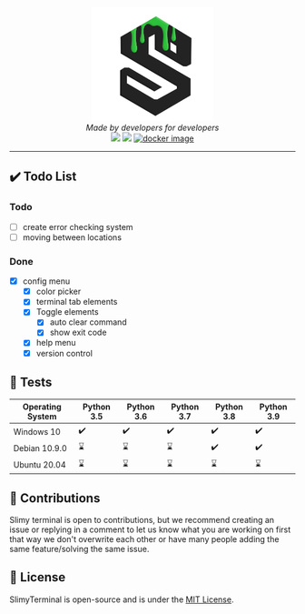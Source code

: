 <p align='center'>
<img src='https://github.com/NotReeceHarris/SlimyTerminal/blob/main/assets/logo/SlimyTerminal_V3.png?raw=true' height='200'><br>
<i>Made by developers for developers</i><br>
<a target="_blank" href="https://www.python.org/downloads/" title="Python version"><img src="https://img.shields.io/badge/python-3.9-green.svg"></a> <a target="_blank" href="LICENSE" title="License: MIT"><img src="https://img.shields.io/badge/License-MIT-blue.svg"></a> <a target="_blank" href=""><img alt="docker image" src="https://img.shields.io/badge/Version-1.0-blue.svg"></a>
</p>
</p>

---

## ✔️ Todo List

### Todo
- [ ] create error checking system
- [ ] moving between locations
### Done
- [X] config menu
  - [X] color picker
  - [X] terminal tab elements
  - [X] Toggle elements
    - [X] auto clear command
    - [X] show exit code
  - [X] help menu
  - [X] version control

## :memo: Tests

Operating System  | Python 3.5 | Python 3.6 | Python 3.7 | Python 3.8 | Python 3.9
------------- | ------------- | ------------- | ------------- | ------------- | -------------
Windows 10  |   ✔️ | ✔️|   ✔️ |   ✔️ |   ✔️ |
Debian 10.9.0  |   :hourglass: | :hourglass:|   :hourglass: |   ✔️ |   ✔️ |
Ubuntu 20.04  |   :hourglass: | :hourglass:|   :hourglass: |   :hourglass: |   :hourglass: |

## 🚀 Contributions

Slimy terminal is open to contributions, but we recommend creating an issue or replying in a comment to let us know what you are working on first that way we don't overwrite each other or have many people adding the same feature/solving the same issue. <br/>

## 📄 License

SlimyTerminal is open-source and is under the [MIT License](LICENSE).
